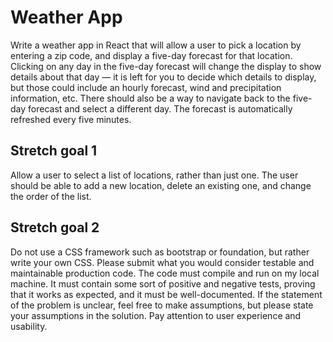 # Weather App
Write a weather app in React that will allow a user to pick a location by entering a zip code, and display a five-day forecast for that location. Clicking on any day in the five-day forecast will change the display to show details about that day — it is left for you to decide which details to display, but those could include an hourly forecast, wind and precipitation information, etc. There should also be a way to navigate back to the five-day forecast and select a different day.
The forecast is automatically refreshed every five minutes.

## Stretch goal 1

Allow a user to select a list of locations, rather than just one. The user should be able to add a new location, delete an existing one, and change the order of the list.

## Stretch goal 2

Do not use a CSS framework such as bootstrap or foundation, but rather write your own CSS.
Please submit what you would consider testable and maintainable production code. The code must compile and run on my local machine. It must contain some sort of positive and negative tests, proving that it works as expected, and it must be well-documented. If the statement of the problem is unclear, feel free to make assumptions, but please state your assumptions in the solution. Pay attention to user experience and usability.